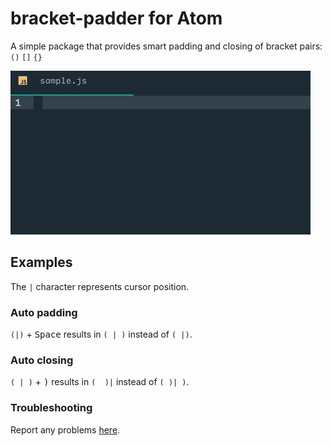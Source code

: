 # bracket-padder for Atom

A simple package that provides smart padding and closing of bracket pairs: `()` `[]` `{}`

![package gif](bracket-padder.gif)

## Examples
The `|` character represents cursor position.

### Auto padding
`(|)` + <kbd>Space</kbd> results in `( | )` instead of `( |)`.

### Auto closing
`( | )` + <kbd>)</kbd> results in `(  )|` instead of `( )| )`.

### Troubleshooting
Report any problems [here](https://github.com/mrwest808/bracket-padder/issues).
